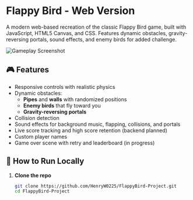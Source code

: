 # Flappy Bird - Web Version

A modern web-based recreation of the classic Flappy Bird game, built with JavaScript, HTML5 Canvas, and CSS. Features dynamic obstacles, gravity-reversing portals, sound effects, and enemy birds for added challenge.

![Gameplay Screenshot](assets/screenshot.png) <!-- Optional: Add screenshot if available -->

## 🎮 Features

- Responsive controls with realistic physics
- Dynamic obstacles:
  - **Pipes** and **walls** with randomized positions
  - **Enemy birds** that fly toward you
  - **Gravity-reversing portals**
- Collision detection
- Sound effects for background music, flapping, collisions, and portals
- Live score tracking and high score retention (backend planned)
- Custom player names
- Game over scene with retry and leaderboard (in progress)

## 🚀 How to Run Locally

1. **Clone the repo**
   ```bash
   git clone https://github.com/HenryW0225/FlappyBird-Project.git
   cd FlappyBird-Project
